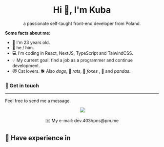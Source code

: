 <h1 align="center">Hi 👋, I'm Kuba</h1>

<p align="center">a passionate self-taught front-end developer from Poland.</p>


**Some facts about me:**

- 🥸 I'm 23 years old.
- 🙂 he / him.
- 💻 I'm coding in React, NextJS, TypeScript and TalwindCSS.
- 💡 My current goal: find a job as a programmer and continue development.
- 😻 Cat lovers. 🐕 Also *dogs*,  🐀 *rats*, 🦊 *foxes* ,  🐼 and *pandas*.


### 🤝 Get in touch
------------
Feel free to send me a message.
<p align="center">
<img src="https://img.shields.io/badge/Discord-5865F2?style=for-the-badge&logo=discord&logoColor=white" alt="" /> <img src="https://dcbadge.vercel.app/api/shield/849795406573469716?compact=true" />

<p align="center">✉️ My e-mail: dev.403hpns@pm.me</p>
</p>


## 🔧 Have experience in

<img src="https://img.shields.io/badge/html5-%23E34F26.svg?style=for-the-badge&logo=html5&logoColor=white" alt="" /><img src="https://img.shields.io/badge/css3-%231572B6.svg?style=for-the-badge&logo=css3&logoColor=white" alt="" /><img src="https://img.shields.io/badge/SASS-hotpink.svg?style=for-the-badge&logo=SASS&logoColor=white" alt="" /><img src="https://img.shields.io/badge/javascript-%23323330.svg?style=for-the-badge&logo=javascript&logoColor=%23F7DF1E" alt="" /><img src="https://img.shields.io/badge/typescript-%23007ACC.svg?style=for-the-badge&logo=typescript&logoColor=white" alt="" /><img src="https://img.shields.io/badge/react-%2320232a.svg?style=for-the-badge&logo=react&logoColor=%2361DAFB" alt="" /><img src="https://img.shields.io/badge/Next-black?style=for-the-badge&logo=next.js&logoColor=white" alt="" /><img src="https://img.shields.io/badge/tailwindcss-%2338B2AC.svg?style=for-the-badge&logo=tailwind-css&logoColor=white" alt="" /><img src="https://img.shields.io/badge/chakra-%234ED1C5.svg?style=for-the-badge&logo=chakraui&logoColor=white" alt="" /><img src="https://img.shields.io/badge/firebase-%23039BE5.svg?style=for-the-badge&logo=firebase
" alt="" /><img src="https://img.shields.io/badge/mysql-%2300f.svg?style=for-the-badge&logo=mysql&logoColor=white" alt="" /><img src="https://img.shields.io/badge/MariaDB-003545?style=for-the-badge&logo=mariadb&logoColor=white" alt="" /><img src="https://img.shields.io/badge/MongoDB-%234ea94b.svg?style=for-the-badge&logo=mongodb&logoColor=white" alt="" /><img src="https://img.shields.io/badge/postgres-%23316192.svg?style=for-the-badge&logo=postgresql&logoColor=white" alt="" /><img src="https://img.shields.io/badge/.NET-5C2D91?style=for-the-badge&logo=.net&logoColor=white" alt="" /><img src="https://img.shields.io/badge/-React%20Query-FF4154?style=for-the-badge&logo=react%20query&logoColor=white" alt="" /><img src="https://img.shields.io/badge/React_Router-CA4245?style=for-the-badge&logo=react-router&logoColor=white" alt="" /><img src="https://img.shields.io/badge/redux-%23593d88.svg?style=for-the-badge&logo=redux&logoColor=white" alt="" /><img src="https://img.shields.io/badge/styled--components-DB7093?style=for-the-badge&logo=styled-components&logoColor=white" alt="" /><img src="https://img.shields.io/badge/tauri-%2324C8DB.svg?style=for-the-badge&logo=tauri&logoColor=%23FFFFFF" alt="" /><img src="https://img.shields.io/badge/threejs-black?style=for-the-badge&logo=three.js&logoColor=white" alt="" /><img src="https://img.shields.io/badge/vite-%23646CFF.svg?style=for-the-badge&logo=vite&logoColor=white" alt="" /><img src="https://img.shields.io/badge/webpack-%238DD6F9.svg?style=for-the-badge&logo=webpack&logoColor=black" alt="" /><img src="https://img.shields.io/badge/c%23-%23239120.svg?style=for-the-badge&logo=c-sharp&logoColor=white" alt="" /><img src="https://img.shields.io/badge/lua-%232C2D72.svg?style=for-the-badge&logo=lua&logoColor=white" alt="" /><img src="https://img.shields.io/badge/Prisma-3982CE?style=for-the-badge&logo=Prisma&logoColor=white" alt="" /><img src="https://img.shields.io/badge/docker-%230db7ed.svg?style=for-the-badge&logo=docker&logoColor=white" alt="" /><img src="https://img.shields.io/badge/jira-%230A0FFF.svg?style=for-the-badge&logo=jira&logoColor=white" alt="" /><img src="https://img.shields.io/badge/git-%23F05033.svg?style=for-the-badge&logo=git&logoColor=white" alt="" /><img src="https://img.shields.io/badge/github-%23121011.svg?style=for-the-badge&logo=github&logoColor=white" alt="" />








